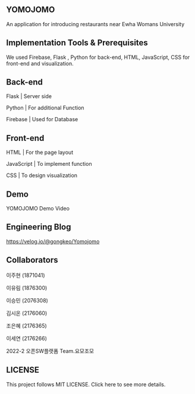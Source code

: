 ## YOMOJOMO 
An application for introducing restaurants near Ewha Womans University
## Implementation Tools & Prerequisites

We used Firebase, Flask , Python for back-end, HTML, JavaScript, CSS for front-end and visualization.


## Back-end


Flask | Server side

Python |  For additional Function


Firebase | Used for Database


## Front-end


HTML | For the page layout


JavaScript | To implement function


CSS | To design visualization

## Demo

YOMOJOMO Demo Video

## Engineering Blog

https://velog.io/@gongkeo/Yomojomo


## Collaborators

이주현 (1871041)


이유림 (1876300)


이승민 (2076308)


김시온 (2176060)


조은혜 (2176365)


이세연 (2176266)


2022-2 오픈SW플랫폼 Team.요모조모

## LICENSE
This project follows MIT LICENSE. Click here to see more details.
